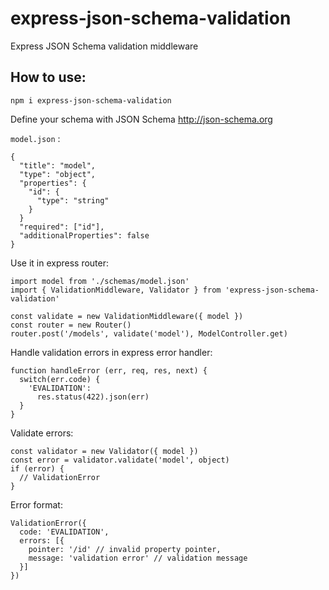 # express-json-schema-validation
Express JSON Schema validation middleware

## How to use:

`npm i express-json-schema-validation`

Define your schema with JSON Schema http://json-schema.org

`model.json` :

```
{
  "title": "model",
  "type": "object",
  "properties": {
    "id": {
      "type": "string"
    }
  }
  "required": ["id"],
  "additionalProperties": false
}

```

Use it in express router:

```
import model from './schemas/model.json'
import { ValidationMiddleware, Validator } from 'express-json-schema-validation'

const validate = new ValidationMiddleware({ model })
const router = new Router()
router.post('/models', validate('model'), ModelController.get)
```

Handle validation errors in express error handler:

```
function handleError (err, req, res, next) {
  switch(err.code) {
    'EVALIDATION':
      res.status(422).json(err)
  }
}
```

Validate errors:
```
const validator = new Validator({ model })
const error = validator.validate('model', object)
if (error) {
  // ValidationError
}
```

Error format:
```
ValidationError({
  code: 'EVALIDATION',
  errors: [{
    pointer: '/id' // invalid property pointer,
    message: 'validation error' // validation message
  }]
})
```
